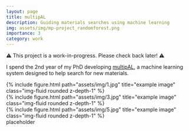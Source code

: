 ```yaml
---
layout: page
title: multipAL
description: Guiding materials searches using machine learning
img: assets/img/mp-project_randomforest.png
importance: 3
category: work
---
```


⚠️  This project is a work-in-progress. Please check back later! ⚠️

I spend the 2nd year of my PhD developing [multipAL](https://github.com/jglazar/multipAL), a machine learning 
system designed to help search for new materials. 

<div class="row">
    <div class="col-sm mt-3 mt-md-0">
        {% include figure.html path="assets/img/1.jpg" title="example image" class="img-fluid rounded z-depth-1" %}
    </div>
    <div class="col-sm mt-3 mt-md-0">
        {% include figure.html path="assets/img/3.jpg" title="example image" class="img-fluid rounded z-depth-1" %}
    </div>
    <div class="col-sm mt-3 mt-md-0">
        {% include figure.html path="assets/img/5.jpg" title="example image" class="img-fluid rounded z-depth-1" %}
    </div>
</div>
<div class="caption">
    placeholder
</div>
